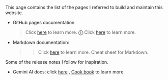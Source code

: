 This page contains the list of the pages I referred to build and maintain this website. 
* GitHub pages documentation
  > Click [here](https://docs.github.com/en/pages) to learn more.
  >  **&#9432;** Click [here](https://docs.github.com/en/pages) to learn more.
* Markdown documentation:
  >> Click [here]([url](https://docs.github.com/en/get-started/writing-on-github/getting-started-with-writing-and-formatting-on-github/basic-writing-and-formatting-syntax)) to learn more.
  >> Cheat sheet for Markdown.

Some of the release notes I follow for inspiration. 
* Gemini AI docs: click [here]([url](https://ai.google.dev/api)) , [Cook book]([url](https://github.com/google-gemini/cookbook?tab=readme-ov-file)) to learn more.


